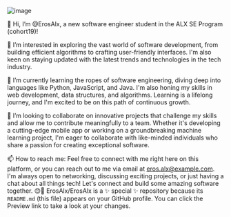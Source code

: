 
![image](https://github.com/ErosAlx/ErosAlx/assets/140129539/e119139c-7ce4-4a48-a872-e5ddc1ffd91d)

👋 Hi, I’m @ErosAlx, a new software engineer student in the ALX SE Program (cohort19)!

👀 I’m interested in exploring the vast world of software development, from building efficient algorithms to crafting user-friendly interfaces. I'm also keen on staying updated with the latest trends and technologies in the tech industry.

🌱 I’m currently learning the ropes of software engineering, diving deep into languages like Python, JavaScript, and Java. I'm also honing my skills in web development, data structures, and algorithms. Learning is a lifelong journey, and I'm excited to be on this path of continuous growth.

💞️ I’m looking to collaborate on innovative projects that challenge my skills and allow me to contribute meaningfully to a team. Whether it's developing a cutting-edge mobile app or working on a groundbreaking machine learning project, I'm eager to collaborate with like-minded individuals who share a passion for creating exceptional software.

📫 How to reach me: Feel free to connect with me right here on this platform, or you can reach out to me via email at eros.alx@example.com. I'm always open to networking, discussing exciting projects, or just having a chat about all things tech! Let's connect and build some amazing software together. 😊🚀
ErosAlx/ErosAlx is a ✨ special ✨ repository because its `README.md` (this file) appears on your GitHub profile.
You can click the Preview link to take a look at your changes.
